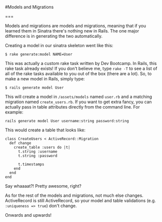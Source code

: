 #Models and Migrations

===

Models and migrations are models and migrations, meaning that if you learned them in Sinatra there's nothing new in Rails. The one major difference is in generating the two automatically.

Creating a model in our sinatra skeleton went like this:

	$ rake generate:model NAME=User

This was actually a custom rake task written by Dev Bootcamp. In Rails, this rake task already exists! If you don't believe me, type `rake -T` to see a list of all of the rake tasks available to you out of the box (there are a lot). So, to make a new model in Rails, simply type:

	$ rails generate model User

This will create a model in `/assets/models` named `user.rb` and a matching migration named `create_users.rb`. If you want to get extra fancy, you can actually pass in table attributes directly from the command line. For example:

	rails generate model User username:string password:string

This would create a table that looks like:

	class CreateUsers < ActiveRecord::Migration
	  def change
	    create_table :users do |t|
	      t.string :username
	      t.string :password

	      t.timestamps
	    end
	  end
	end

Say whaaaat?! Pretty awesome, right?

As for the rest of the models and migrations, not much else changes. ActiveRecord is still ActiveRecord, so your model and table validations (e.g. `:uniqueness => true`) don't change.

Onwards and upwards!
